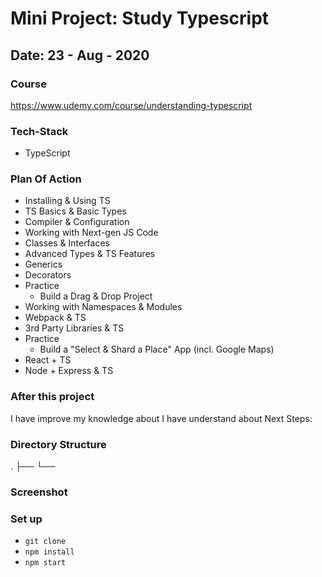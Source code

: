 # Mini Project: Study Typescript

## Date: 23 - Aug - 2020

### Course

https://www.udemy.com/course/understanding-typescript

### Tech-Stack

- TypeScript

### Plan Of Action

- Installing & Using TS
- TS Basics & Basic Types
- Compiler & Configuration
- Working with Next-gen JS Code
- Classes & Interfaces
- Advanced Types & TS Features
- Generics
- Decorators
- Practice
  - Build a Drag & Drop Project
- Working with Namespaces & Modules
- Webpack & TS
- 3rd Party Libraries & TS
- Practice
  - Build a "Select & Shard a Place" App (incl. Google Maps)
- React + TS
- Node + Express & TS

### After this project

I have improve my knowledge about
I have understand about
Next Steps:

### Directory Structure

.
├──
└──

### Screenshot

### Set up

- `git clone`
- `npm install`
- `npm start`
